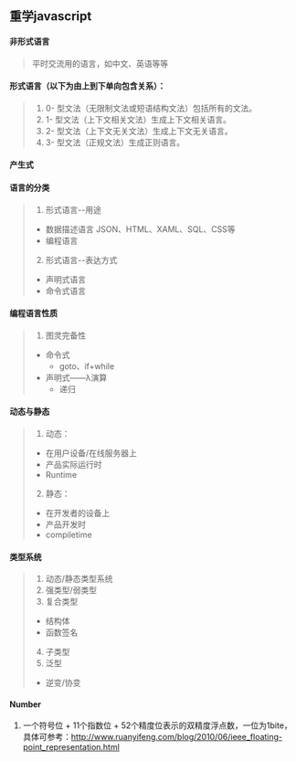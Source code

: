 ## 重学javascript
#### 非形式语言
> 平时交流用的语言，如中文、英语等等 
#### 形式语言（以下为由上到下单向包含关系）： 
>1. 0- 型文法（无限制文法或短语结构文法）包括所有的文法。 
>2. 1- 型文法（上下文相关文法）生成上下文相关语言。 
>3. 2- 型文法（上下文无关文法）生成上下文无关语言。 
>4. 3- 型文法（正规文法）生成正则语言。 
#### 产生式 
#### 语言的分类
> 1. 形式语言--用途 
>   * 数据描述语言 JSON、HTML、XAML、SQL、CSS等
>   * 编程语言
> 2. 形式语言--表达方式
>   * 声明式语言
>   * 命令式语言
#### 编程语言性质
> 1. 图灵完备性
>   * 命令式
>       + goto、if+while
>   * 声明式——λ演算
>       + 递归
#### 动态与静态
> 1. 动态：
>   * 在用户设备/在线服务器上
>   * 产品实际运行时
>   * Runtime
> 2. 静态：
>   * 在开发者的设备上
>   * 产品开发时
>   * compiletime
#### 类型系统
> 1. 动态/静态类型系统
> 2. 强类型/弱类型
> 3. 复合类型
>   * 结构体
>   * 函数签名
> 4. 子类型
> 5. 泛型
>   * 逆变/协变
#### Number
1. 一个符号位 + 11个指数位 + 52个精度位表示的双精度浮点数，一位为1bite，具体可参考：http://www.ruanyifeng.com/blog/2010/06/ieee_floating-point_representation.html